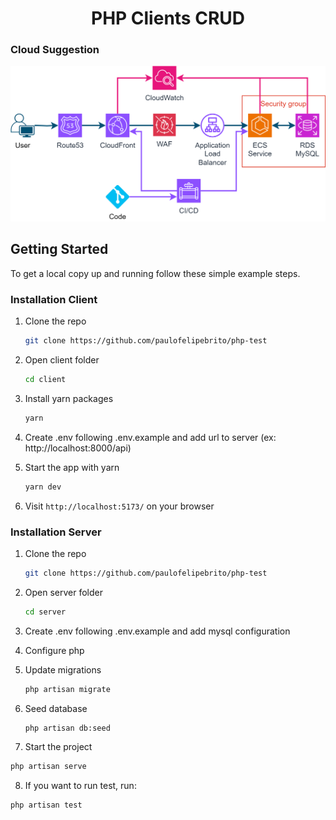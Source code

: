 <h1 align="center">
    PHP Clients CRUD
</h1>

### Cloud Suggestion

<img alt="cloud" title="#cloud" src="./Cloud.png" > 

<!-- GETTING STARTED -->
## Getting Started

To get a local copy up and running follow these simple example steps.

### Installation Client

1. Clone the repo
   ```sh
   git clone https://github.com/paulofelipebrito/php-test
   ```
2. Open client folder
   ```sh
   cd client 
   ```
3. Install yarn packages
   ```sh
   yarn 
   ```
3. Create .env following .env.example and add url to server (ex: http://localhost:8000/api)

4. Start the app with yarn
   ```sh
   yarn dev 
   ```   
5. Visit `http://localhost:5173/` on your browser

### Installation Server

1. Clone the repo
   ```sh
   git clone https://github.com/paulofelipebrito/php-test
   ```
2. Open server folder
   ```sh
   cd server 
   ```
3. Create .env following .env.example and add mysql configuration

4. Configure php
  
5. Update migrations
   ```sh
   php artisan migrate 
   ```
   
6. Seed database
   ```sh
   php artisan db:seed
   ```
   
 7. Start the project 
   ```sh
   php artisan serve
   ```

 8. If you want to run test, run:
   ```sh
   php artisan test
   ```
